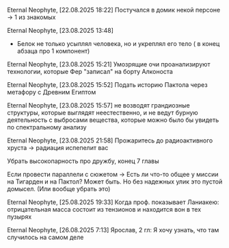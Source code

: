 Eternal Neophyte, [22.08.2025 18:22]
Постучался в домик некой персоне -> 1 из знакомых

Eternal Neophyte, [23.08.2025 13:48]
+ Белок не только усыплял человека, но и укреплял его тело ( в конец абзаца про 1 компонент)

Eternal Neophyte, [23.08.2025 15:21]
Умозрящие очи проанализируют технологии, которые Фер "записал" на борту Алконоста

Eternal Neophyte, [23.08.2025 15:52]
Подать историю Пактола через метафору с Древним Египтом

Eternal Neophyte, [23.08.2025 15:57]
не возводят грандиозные структуры, которые выглядят неестественно, и не ведут бурную деятельность с выбросами вещества, которые можно было бы увидеть по спектральному анализу

Eternal Neophyte, [23.08.2025 21:58]
Прожаритесь до радиоактивного хруста -> радиация испепелит вас

Убрать высокопарность про дружбу, конец 7 главы


Если провести параллели с сюжетом -> Есть ли что-то общее у миссии на Тигарден и на Пактол? Может  быть. Но без надежных улик это пустой домысел. (Или вообще убрать это)


Eternal Neophyte, [25.08.2025 19:33]
Когда проф. показывает Ланиакею: отрицательная масса состоит из тензионов и находится вон в тех пузырях

Eternal Neophyte, [26.08.2025 7:13]
Ярослав, 2 гл: Я хочу узнать, что там случилось на самом деле